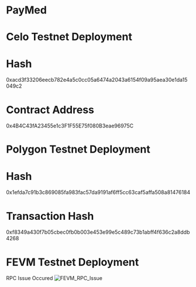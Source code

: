# PayMed

# Celo Testnet Deployment
# Hash
0xacd3f33206eecb782e4a5c0cc05a6474a2043a6154f09a95aea30e1da15049c2
# Contract Address
0x4B4C43fA23455e1c3F1F55E75f080B3eae96975C

# Polygon Testnet Deployment
# Hash
0x1efda7c91b3c869085fa983fac57da9191af6ff5cc63caf5affa508a81476184
# Transaction Hash
0xf8349a430f7b05cbec0fb0b003e453e99e5c489c73b1abff4f636c2a8ddb4268


# FEVM Testnet Deployment
RPC Issue Occured
![FEVM_RPC_Issue](https://github.com/TechieTeee/PayMed/assets/100870737/df992de2-5381-4494-8c8d-d889cb364682)
